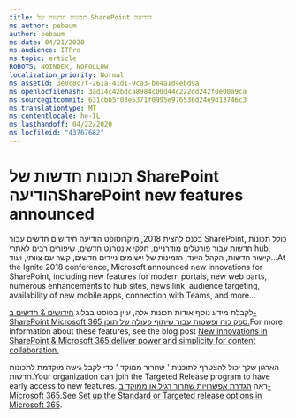 ```yaml
---
title: תכונות חדשות של SharePoint הודיעה
ms.author: pebaum
author: pebaum
ms.date: 04/21/2020
ms.audience: ITPro
ms.topic: article
ROBOTS: NOINDEX, NOFOLLOW
localization_priority: Normal
ms.assetid: 3e0c8c7f-261a-41d1-9ca3-be4a1d4ebd9a
ms.openlocfilehash: 3ad14c42bdca8984c00d44c222dd242f0e00a9ca
ms.sourcegitcommit: 631cbb5f03e5371f0995e976536d24e9d13746c3
ms.translationtype: MT
ms.contentlocale: he-IL
ms.lasthandoff: 04/22/2020
ms.locfileid: "43767682"
---
```

# <a name="sharepoint-new-features-announced"></a><span data-ttu-id="c4785-102">תכונות חדשות של SharePoint הודיעה</span><span class="sxs-lookup"><span data-stu-id="c4785-102">SharePoint new features announced</span></span>

<span data-ttu-id="c4785-103">בכנס להצית 2018, מיקרוסופט הודיעה חידושים חדשים עבור SharePoint, כולל תכונות חדשות עבור פורטלים מודרניים, חלקי אינטרנט חדשים, שיפורים רבים לאתרי hub, קישור חדשות, הקהל היעד, הזמינות של יישומים ניידים חדשים, קשר עם צוותי, ועוד...</span><span class="sxs-lookup"><span data-stu-id="c4785-103">At the Ignite 2018 conference, Microsoft announced new innovations for SharePoint, including new features for modern portals, new web parts, numerous enhancements to hub sites, news link, audience targeting, availability of new mobile apps, connection with Teams, and more...</span></span>
  
<span data-ttu-id="c4785-104">לקבלת מידע נוסף אודות תכונות אלה, עיין בפוסט בבלוג [חידושים &amp; חדשים ב-SharePoint Microsoft 365 ספק כוח ופשטות עבור שיתוף פעולה של תוכן.](https://go.microsoft.com/fwlink/?linkid=2026502)</span><span class="sxs-lookup"><span data-stu-id="c4785-104">For more information about these features, see the blog post [New innovations in SharePoint &amp; Microsoft 365 deliver power and simplicity for content collaboration.](https://go.microsoft.com/fwlink/?linkid=2026502)</span></span>
  
<span data-ttu-id="c4785-105">הארגון שלך יכול להצטרף לתוכנית ' שחרור ממוקד ' כדי לקבל גישה מוקדמת לתכונות חדשות.</span><span class="sxs-lookup"><span data-stu-id="c4785-105">Your organization can join the Targeted Release program to have early access to new features.</span></span> <span data-ttu-id="c4785-106">ראה [הגדרת אפשרויות שחרור רגיל או ממוקד ב-Microsoft 365](https://docs.microsoft.com/office365/admin/manage/release-options-in-office-365).</span><span class="sxs-lookup"><span data-stu-id="c4785-106">See [Set up the Standard or Targeted release options in Microsoft 365](https://docs.microsoft.com/office365/admin/manage/release-options-in-office-365).</span></span>
